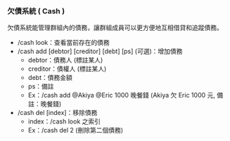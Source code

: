### **欠債系統 ( Cash )**

欠債系統能管理群組內的債務，讓群組成員可以更方便地互相借貸和追蹤債務。

* /cash look：查看當前存在的債務
* /cash add [debtor] [creditor] [debt] [ps] \(可選\)：增加債務
  - debtor：債務人 (標註某人)
  - creditor：債權人 (標註某人)
  - debt：債務金額
  - ps：備註
  - Ex：/cash add @Akiya @Eric 1000 晚餐錢 (Akiya 欠 Eric 1000 元, 備註：晚餐錢)
* /cash del [index]：移除債務
  - index：/cash look 之索引
  - Ex：/cash del 2 (刪除第二個債務)
